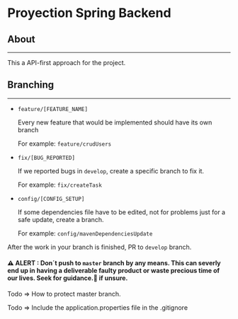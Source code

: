 # Proyection Spring Backend

## About
---
This a API-first approach for the project.

## Branching
---
- `feature/[FEATURE_NAME]`

  Every new feature that would be implemented should have its own branch
  
  For example: `feature/crudUsers`

- `fix/[BUG_REPORTED]`

  If we reported bugs in `develop`, create a specific branch to fix it.
  
  For example: `fix/createTask`

- `config/[CONFIG_SETUP]`

  If some dependencies file have to be edited, not for problems just for a safe update, create a branch.
  
  For example: `config/mavenDependenciesUpdate`

After the work in your branch is finished, PR to `develop` branch.
#### :warning: ALERT : Don´t push to `master` branch by any means. This can severly end up in having a deliverable faulty product or waste precious time of our lives. Seek for guidance.:crystal_ball: if unsure.
Todo => How to protect master branch.

Todo => Include the application.properties file in the .gitignore
